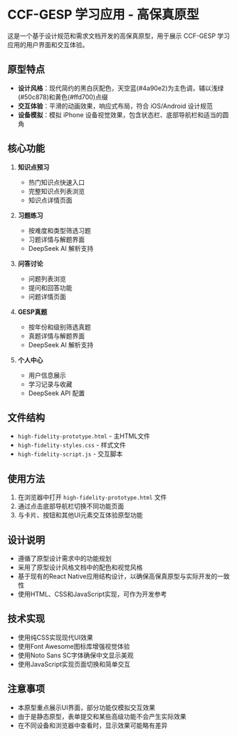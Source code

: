 # CCF-GESP 学习应用 - 高保真原型

这是一个基于设计规范和需求文档开发的高保真原型，用于展示 CCF-GESP 学习应用的用户界面和交互体验。

## 原型特点

- **设计风格**：现代简约的黑白灰配色，天空蓝(#4a90e2)为主色调，辅以浅绿(#50c878)和黄色(#ffd700)点缀
- **交互体验**：平滑的动画效果，响应式布局，符合 iOS/Android 设计规范
- **设备模拟**：模拟 iPhone 设备视觉效果，包含状态栏、底部导航栏和适当的圆角

## 核心功能

1. **知识点预习**
   - 热门知识点快速入口
   - 完整知识点列表浏览
   - 知识点详情页面

2. **习题练习**
   - 按难度和类型筛选习题
   - 习题详情与解题界面
   - DeepSeek AI 解析支持

3. **问答讨论**
   - 问题列表浏览
   - 提问和回答功能
   - 问题详情页面

4. **GESP真题**
   - 按年份和级别筛选真题
   - 真题详情与解题界面
   - DeepSeek AI 解析支持

5. **个人中心**
   - 用户信息展示
   - 学习记录与收藏
   - DeepSeek API 配置

## 文件结构

- `high-fidelity-prototype.html` - 主HTML文件
- `high-fidelity-styles.css` - 样式文件
- `high-fidelity-script.js` - 交互脚本

## 使用方法

1. 在浏览器中打开 `high-fidelity-prototype.html` 文件
2. 通过点击底部导航栏切换不同功能页面
3. 与卡片、按钮和其他UI元素交互体验原型功能

## 设计说明

- 遵循了原型设计需求中的功能规划
- 采用了原型设计风格文档中的配色和视觉风格
- 基于现有的React Native应用结构设计，以确保高保真原型与实际开发的一致性
- 使用HTML、CSS和JavaScript实现，可作为开发参考

## 技术实现

- 使用纯CSS实现现代UI效果
- 使用Font Awesome图标库增强视觉体验
- 使用Noto Sans SC字体确保中文显示美观
- 使用JavaScript实现页面切换和简单交互

## 注意事项

- 本原型重点展示UI界面，部分功能仅模拟交互效果
- 由于是静态原型，表单提交和某些高级功能不会产生实际效果
- 在不同设备和浏览器中查看时，显示效果可能略有差异 